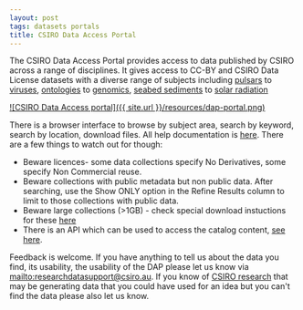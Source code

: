 ```yaml
---
layout: post
tags: datasets portals
title: CSIRO Data Access Portal
---
```


The CSIRO Data Access Portal provides access to data published by CSIRO across a range of disciplines. It gives access to CC-BY and CSIRO Data License datasets with a diverse range of subjects including [pulsars](https://data.csiro.au/dap/search?q=Pulsars&p=1&rpp=25&sb=RELEVANCE&dr=all&soud=on) to [viruses](https://data.csiro.au/dap/search?tn=Veterinary%20Virology), [ontologies](http://dx.doi.org/10.4225/08/537452F354E36) to [genomics](https://data.csiro.au/dap/search?q=genomics&p=1&rpp=25&sb=RELEVANCE&dr=all&soud=on), [seabed sediments](https://data.csiro.au/dap/search?q=seabed%20sediments&p=1&rpp=25&sb=RELEVANCE) to [solar radiation](https://data.csiro.au/dap/search?q=solar%20radiation&p=1&rpp=25&sb=RELEVANCE)

[![CSIRO Data Access portal]({{ site.url }}/resources/dap-portal.png)](https://data.csiro.au/dap/home?execution=e1s1 "CSIRO Data Access portal")

There is a browser interface to browse by subject area, search by keyword, search by location, download files. All help documentation is [here](https://wiki.csiro.au/display/dmsdoc/Find+Data). There are a few things to watch out for though:

- Beware licences- some data collections specify No Derivatives, some specify Non Commercial reuse.
- Beware collections with public metadata but non public data. After searching, use the Show ONLY option in the Refine Results column to limit to those collections with public data.
- Beware large collections (>1GB) - check special download instuctions for these [here](https://wiki.csiro.au/display/dmsdoc/Large+Collection+Access+%28non-CSIRO+Users%29)
- There is an API which can be used to access the catalog content, [see here](https://wiki.csiro.au/display/dmsdoc/Web+Services+Interface).

Feedback is welcome. If you have anything to tell us about the data you find, its usability, the usability of the DAP please let us know via <mailto:researchdatasupport@csiro.au>. If you know of [CSIRO research](http://www.csiro.au) that may be generating data that you could have used for an idea but you can't find the data please also let us know.